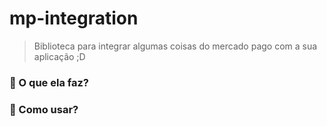 # mp-integration
 > Biblioteca para integrar algumas coisas do mercado pago com a sua aplicação ;D

### 🔩 O que ela faz?

### 📔 Como usar?
